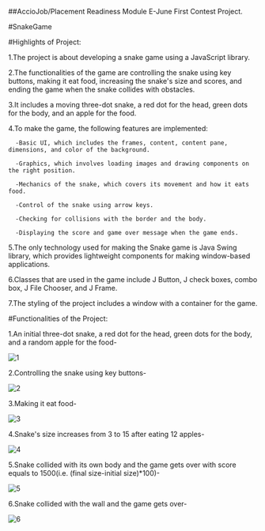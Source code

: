 ##AccioJob/Placement Readiness Module E-June First Contest Project.

#SnakeGame

#Highlights of Project:

1.The project is about developing a snake game using a JavaScript library.

2.The functionalities of the game are controlling the snake using key buttons, making it eat food, increasing the snake's size and scores, and ending the game when the snake collides with obstacles.

3.It includes a moving three-dot snake, a red dot for the head, green dots for the body, and an apple for the food.

4.To make the game, the following features are implemented:
      
      -Basic UI, which includes the frames, content, content pane, dimensions, and color of the background.
      
      -Graphics, which involves loading images and drawing components on the right position.
      
      -Mechanics of the snake, which covers its movement and how it eats food.
      
      -Control of the snake using arrow keys.
      
      -Checking for collisions with the border and the body.
      
      -Displaying the score and game over message when the game ends.

5.The only technology used for making the Snake game is Java Swing library, which provides lightweight components for making window-based applications.

6.Classes that are used in the game include J Button, J check boxes, combo box, J File Chooser, and J Frame.

7.The styling of the project includes a window with a container for the game.



#Functionalities of the Project:

1.An initial three-dot snake, a red dot for the head, green dots for the body, and a random apple for the food-  

![1](https://github.com/ayanahmad01/SnakeGame/assets/136154821/2ef1a474-20f4-47d9-a376-e085255c96b2)

2.Controlling the snake using key buttons-

![2](https://github.com/ayanahmad01/SnakeGame/assets/136154821/763a0a00-a20d-4a10-aef2-6fa16c7ad436)

3.Making it eat food-

![3](https://github.com/ayanahmad01/SnakeGame/assets/136154821/f9090050-d5d5-45dc-8b1d-f1a608563349)

4.Snake's size increases from 3 to 15 after eating 12 apples-

![4](https://github.com/ayanahmad01/SnakeGame/assets/136154821/b639238a-7bf7-413c-b0de-eb7d9513714f)

5.Snake collided with its own body and the game gets over with score equals to 1500(i.e. (final size-initial size)*100)-

![5](https://github.com/ayanahmad01/SnakeGame/assets/136154821/59955165-9c83-4995-b1c1-140f23872bc7)

6.Snake collided with the wall and the game gets over-

![6](https://github.com/ayanahmad01/SnakeGame/assets/136154821/92ec0d91-582a-4bbb-bbc3-1efee4eaa0aa)
